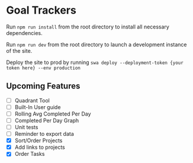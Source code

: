 # Goal Trackers

Run `npm run install` from the root directory to install all necessary dependencies.

Run `npm run dev` from the root directory to launch a development instance of the site. 

Deploy the site to prod by running `swa deploy --deployment-token {your token here} --env production`

## Upcoming Features

- [ ] Quadrant Tool
- [ ] Built-In User guide
- [ ] Rolling Avg Completed Per Day
- [ ] Completed Per Day Graph
- [ ] Unit tests
- [ ] Reminder to export data
- [X] Sort/Order Projects
- [X] Add links to projects
- [X] Order Tasks
